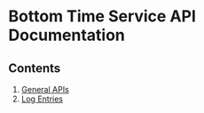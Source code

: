 # Bottom Time Service API Documentation

## Contents
1. [General APIs](General.md)
1. [Log Entries](LogEntries.md)
